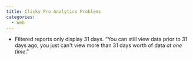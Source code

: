 ```yaml
---
title: Clicky Pro Analytics Problems
categories:
  - Web
---
```

* Filtered reports only display 31 days. “You can still view data prior to 31 days ago, you just can't view more than 31 days worth of data _at one time_.”